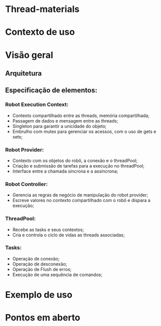 # Thread-materials

# Contexto de uso

# Visão geral
## Arquitetura


## Especificação de elementos:
### Robot Execution Context:
- Contexto compartilhado entre as threads, memória compartilhada;
- Passagem de dados e mensagem entre as threads;
- Singleton para garantir a unicidade do objeto;
- Embrulho com mutex para gerenciar os acessos, com o uso de gets e sets;

### Robot Provider:
- Contexto com os objetos do robô, a conexão e o threadPool;
- Criação e submissão de tarefas para a execução no threadPool;
- Interface entre a chamada síncrona e a assíncrona;

### Robot Controller:
- Gerencia as regras de negócio de manipulação do robot provider;
- Escreve valores no contexto compartilhado com o robô e dispara a execução;

### ThreadPool:
- Recebe as tasks e seus contextos;
- Cria e controla o ciclo de vidas as threads associadas;

### Tasks:
- Operação de conexão;
- Operação de desconexão;
- Operação de Flush de erros;
- Execução de uma sequência de comandos;

# Exemplo de uso

# Pontos em aberto
